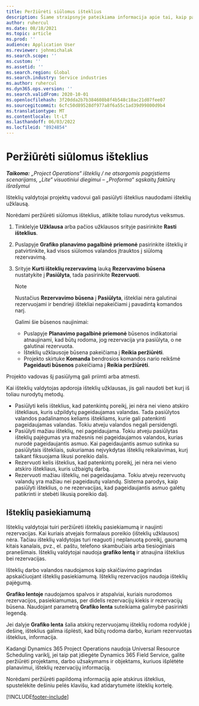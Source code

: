 ```yaml
---
title: Peržiūrėti siūlomus išteklius
description: Šiame straipsnyje pateikiama informacija apie tai, kaip pasiūlyti projekto išteklius.
author: ruhercul
ms.date: 08/18/2021
ms.topic: article
ms.prod: ''
audience: Application User
ms.reviewer: johnmichalak
ms.search.scope: ''
ms.custom: ''
ms.assetid: ''
ms.search.region: Global
ms.search.industry: Service industries
ms.author: ruhercul
ms.dyn365.ops.version: ''
ms.search.validFrom: 2020-10-01
ms.openlocfilehash: 3f20dda2b7b384608b8f4b548c18ac21d07fee07
ms.sourcegitcommit: 6cfc50d89528df977a8f6a55c1ad39d99800d9b4
ms.translationtype: MT
ms.contentlocale: lt-LT
ms.lasthandoff: 06/03/2022
ms.locfileid: "8924854"
---
```

# <a name="review-proposed-resources"></a>Peržiūrėti siūlomus išteklius

_**Taikoma:** „Project Operations“ išteklių / ne atsargomis pagrįstiems scenarijams, „Lite“ visuotiniui diegimui – „Proforma“ sąskaitų faktūrų išrašymui_

Išteklių valdytojai projektų vadovui gali pasiūlyti išteklius naudodami išteklių užklausą.

Norėdami peržiūrėti siūlomus išteklius, atlikite toliau nurodytus veiksmus.

1. Tinklelyje **Užklausa** arba pačios užklausos srityje pasirinkite **Rasti išteklius**.
2. Puslapyje **Grafiko planavimo pagalbinė priemonė** pasirinkite išteklių ir patvirtinkite, kad visos siūlomos valandos įtrauktos į siūlomą rezervavimą.
3. Srityje **Kurti išteklių rezervavimą** lauką **Rezervavimo būsena** nustatykite į **Pasiūlyta**, tada pasirinkite **Rezervuoti**.

    > [!NOTE]
    > Nustačius **Rezervavimo būsena** į **Pasiūlyta**, ištekliai nėra galutinai rezervuojami ir bendrieji ištekliai nepakeičiami į pavadintą komandos narį.

    Galimi šie būsenos naujinimai:

    - Puslapyje **Planavimo pagalbinė priemonė** būsenos indikatoriai atnaujinami, kad būtų rodoma, jog rezervacija yra pasiūlyta, o ne galutinai rezervuota.
    - Išteklių užklausoje būsena pakeičiama į **Reikia peržiūrėti**.
    - Projekto skirtuke **Komanda** bendrosios komandos nario reikšmė **Pageidauti būsenos** pakeičiama į **Reikia peržiūrėti**.

Projekto vadovas šį pasiūlymą gali priimti arba atmesti.

Kai išteklių valdytojas apdoroja išteklių užklausas, jis gali naudoti bet kurį iš toliau nurodytų metodų.

- Pasiūlyti kelis išteklius, kad patenkintų poreikį, jei nėra nei vieno atskiro ištekliaus, kuris užpildytų pageidaujamas valandas. Tada pasiūlytos valandos padalinamos keliams ištekliams, kurie gali patenkinti pageidaujamas valandas. Tokiu atveju valandos negali persidengti.
- Pasiūlyti mažiau išteklių, nei pageidaujama. Tokiu atveju pasiūlytas išteklių pajėgumas yra mažesnis nei pageidaujamos valandos, kurias nurodė pageidaujantis asmuo. Kai pageidaujantis asmuo sutinka su pasiūlytais ištekliais, sukuriamas neįvykdytas išteklių reikalavimas, kurį taikant fiksuojama likusi poreikio dalis.
- Rezervuoti kelis išteklius, kad patenkintų poreikį, jei nėra nei vieno atskiro ištekliaus, kuris užbaigtų darbą.
- Rezervuoti mažiau išteklių, nei pageidaujama. Tokiu atveju rezervuotų valandų yra mažiau nei pageidautų valandų. Sistema parodys, kaip pasiūlyti išteklius, o ne rezervacijas, kad pageidaujantis asmuo galėtų patikrinti ir stebėti likusią poreikio dalį.

## <a name="resource-availability"></a>Išteklių pasiekiamumą

Išteklių valdytojai tuiri peržiūrėti išteklių pasiekiamumą ir naujinti rezervacijas. Kai kuriais atvejais formalaus poreikio (išteklių užklausos) nėra. Tačiau išteklių valdytojas turi reaguoti į neplanuotą poreikį, gaunamą kitais kanalais, pvz., el. paštu, telefono skambučiais arba tiesioginiais pranešimais. Išteklių valdytojai naudoja **grafiko lentą** ir atnaujina išteklius bei rezervacijas.

Išteklių darbo valandos naudojamos kaip skaičiavimo pagrindas apskaičiuojant išteklių pasiekiamumą. Išteklių rezervacijos naudoja išteklių pajėgumą.

**Grafiko lentoje** naudojamos spalvos ir atspalviai, kuriais nurodomos rezervacijos, pasiekiamumas, per didelis rezervacijų kiekis ir rezervacijų būsena. Naudojant parametrą **Grafiko lenta** suteikiama galimybė pasirinkti legendą.

Jei dalyje **Grafiko lenta** šalia atskirų rezervuojamų išteklių rodoma rodyklė į dešinę, išteklius galima išplėsti, kad būtų rodoma darbo, kuriam rezervuotas išteklius, informacija.

Kadangi Dynamics 365 Project Operations naudoja Universal Resource Scheduling variklį, jei taip pat įdiegėte Dynamics 365 Field Service, galite peržiūrėti projektams, darbo užsakymams ir objektams, kuriuos išplėtėte planavimui, išteklių rezervacijų informaciją.

Norėdami peržiūrėti papildomą informaciją apie atskirus išteklius, spustelėkite dešiniu pelės klavišu, kad atidarytumėte išteklių kortelę.



[!INCLUDE[footer-include](../includes/footer-banner.md)]
